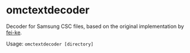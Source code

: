 # omctextdecoder

Decoder for Samsung CSC files, based on the original implementation by [fei-ke](https://github.com/fei-ke/OmcTextDecoder).

Usage: `omctextdecoder [directory]`
